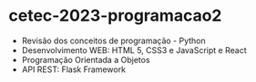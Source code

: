 # cetec-2023-programacao2

- Revisão dos conceitos de programação - Python
- Desenvolvimento WEB: HTML 5, CSS3 e JavaScript e React
- Programação Orientada a Objetos
- API REST: Flask Framework
